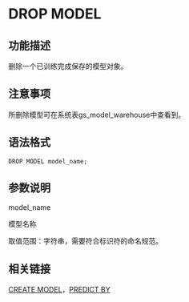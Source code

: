 # DROP MODEL<a name="ZH-CN_TOPIC_0000001148169736"></a>

## 功能描述<a name="section201561822201319"></a>

删除一个已训练完成保存的模型对象。

## 注意事项<a name="section1463163201612"></a>

所删除模型可在系统表gs\_model\_warehouse中查看到。

## 语法格式<a name="section15925137181918"></a>

```
DROP MODEL model_name;
```

## 参数说明<a name="section14540175161916"></a>

model\_name

模型名称

取值范围：字符串，需要符合标识符的命名规范。

## 相关链接<a name="section3791104752012"></a>

[CREATE MODEL](CREATE-MODEL.md)，[PREDICT BY](PREDICT-BY.md)
